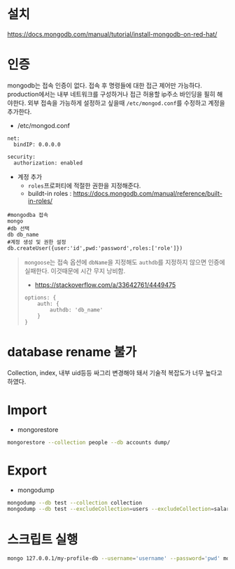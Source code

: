 <!-- TITLE: MongoDB -->
<!-- SUBTITLE: MongoDB, Database, NoSQL -->

# 설치
https://docs.mongodb.com/manual/tutorial/install-mongodb-on-red-hat/
# 인증
mongodb는 접속 인증이 없다. 접속 후 명령들에 대한 접근 제어만 가능하다.
production에서는  내부 네트워크를 구성하거나 접근 허용할 ip주소 바인딩을 필히 해야한다.
외부 접속을 가능하게 설정하고 싶을때 `/etc/mongod.conf`를 수정하고 계정을 추가한다.
* /etc/mongod.conf
```
net:
  bindIP: 0.0.0.0

security:
  authorization: enabled
```
* 계정 추가
	* `roles`프로퍼티에 적절한 권한을 지정해준다.
	* buildt-in roles : https://docs.mongodb.com/manual/reference/built-in-roles/
```
#mongodba 접속
mongo
#db 선택
db db_name
#계정 생성 및 권한 설정
db.createUser({user:'id',pwd:'password',roles:['role']})
```

> `mongoose`는 접속 옵션에 `dbName`을 지정해도 `authdb`를 지정하지 않으면 인증에 실패한다. 이것때문에 시간 무지 낭비함.
> * https://stackoverflow.com/a/33642761/4449475
> ```
> options: {
>     auth: {
>         authdb: 'db_name'
>     }
> }
> ```


# database rename 불가
Collection, index, 내부 uid등등 싸그리 변경해야 돼서 기술적 복잡도가 너무 높다고 하였다.

# Import
* mongorestore
```sh
mongorestore --collection people --db accounts dump/
```

# Export
* mongodump
```sh
mongodump --db test --collection collection
mongodump --db test --excludeCollection=users --excludeCollection=salaries
```

# 스크립트 실행
```sh
mongo 127.0.0.1/my-profile-db --username='username' --password='pwd' mongodb-script.js
```
